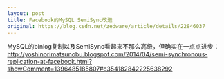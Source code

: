 ```yaml
---
layout: post
title: Facebook的MySQL SemiSync改进
original: https://blog.csdn.net/zedware/article/details/22846037
---
```

MySQL的binlog复制以及SemiSync看起来不那么高级，但确实在一点点进步：http://yoshinorimatsunobu.blogspot.com/2014/04/semi-synchronous-replication-at-facebook.html?showComment=1396485185807#c354182842225638292


